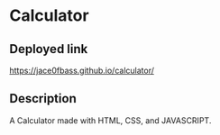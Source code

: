 # Calculator 

## Deployed link
https://jace0fbass.github.io/calculator/

## Description
A Calculator made with HTML, CSS, and JAVASCRIPT. 